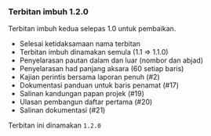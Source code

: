 ---
---

### Terbitan imbuh 1.2.0

Terbitan imbuh kedua selepas 1.0 untuk pembaikan.

* Selesai ketidaksamaan nama terbitan
* Terbitan imbuh dinamakan semula (1.1 => 1.1.0)
* Penyelarasan pautan dalam dan luar (nombor dan abjad)
* Penyelarasan had panjang aksara (60 setiap baris)
* Kajian perintis bersama laporan penuh (#2)
* Dokumentasi panduan untuk baris penamat (#17)
* Salinan kandungan papan projek (#19)
* Ulasan pembangun daftar pertama (#20)
* Salinan dokumentasi (#21)

Terbitan ini dinamakan `1.2.0`

